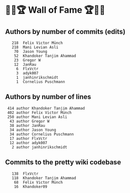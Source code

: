 # 👏💫🏆 Wall of Fame 🏆💫👏

## Authors by number of commits (edits)

```
   218	Felix Victor Münch
   218	Mani Levian Asli
    70	Jason Young
    52	Khandoker Tanjim Ahammad
    23	Gregor W
    12	JanRau
     6	FlxVctr
     3	adyk007
     1	janhinrikschmidt
     1	Cornelius Puschmann
```

## Authors by number of lines

```
 414 author Khandoker Tanjim Ahammad
 402 author Felix Victor Münch
 250 author Mani Levian Asli
  43 author Gregor W
  38 author JanRau
  34 author Jason Young
  34 author Cornelius Puschmann
  17 author FlxVctr
  12 author adyk007
   2 author janhinrikschmidt
```

## Commits to the pretty wiki codebase

```
   138	FlxVctr
   118	Khandoker Tanjim Ahammad
    68	Felix Victor Münch
    16	Khandoker09
```
